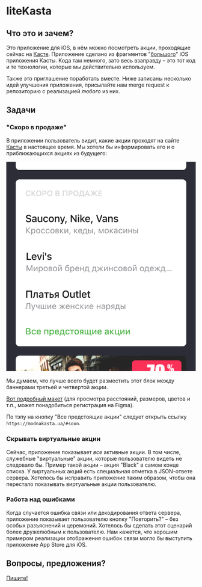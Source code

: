 # liteKasta

## Что это и зачем?

Это приложение для iOS, в нём можно посмотреть акции, проходящие сейчас на [Касте](https://modnakasta.ua). Приложение сделано из фрагментов "[большого](https://itunes.apple.com/app/apple-store/id547622923?mt=8)" iOS приложения Касты. Кода там немного, зато весь взаправду – это тот код и те технологии, которые мы действительно используем.

Также это приглашение поработать вместе. Ниже записаны несколько идей улучшения приложения, присылайте нам merge request к репозиторию с реализацией _любого_ из них. 

## Задачи

### "Скоро в продаже"

В приложении пользователь видит, какие акции проходят на сайте [Касты](https://modnakasta.ua) в настоящее время. Мы хотели бы информировать его и о приближающихся акциях из будущего:

![wut?](/coming-soon-sketch.png "Скоро в продаже")

Мы думаем, что лучше всего будет разместить этот блок между баннерами третьей и четвертой акции.

[Вот подробный макет](https://www.figma.com/file/IM6WCtHuW5toS8NWjG97NcFQ/Coming-soon) (для просмотра расстояний, размеров, цветов и т.п., может понадобиться регистрация на Figma).

По тэпу на кнопку "Все предстоящие акции" следует открыть ссылку `https://modnakasta.ua/#soon`.

### Скрывать виртуальные акции

Сейчас, приложение показывает _все_ активные акции. В том числе, служебные "виртуальные" акции, которые пользователю видеть не следовало бы. Пример такой акции – акция "Black" в самом конце списка. У виртуальных акций есть специальная отметка в JSON-ответе сервера. Хотелось бы исправить приложение таким образом, чтобы она перестало показывать виртуальные акции пользователю. 

### Работа над ошибками

Когда случается ошибка связи или декодирования ответа сервера, приложение показывает пользователю кнопку "Повторить?" – без особых разъяснений и церемоний. Хотелось бы сделать этот сценарий более дружелюбным к пользователю. Нам кажется, что хорошим примером реализации отображения ошибок связи могло бы выступить приложение App Store для iOS.

## Вопросы, предложения?

[Пишите!](mailto:z.khymych@modnakasta.ua)

